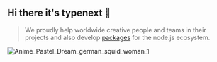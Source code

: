 ## Hi there it's typenext 👋

> We proudly help worldwide creative people and teams in their projects and also develop [packages](https://github.com/typenext/packages) for the node.js ecosystem.

![Anime_Pastel_Dream_german_squid_woman_1](https://github.com/typenext/.github/assets/8512862/cf62bc17-ae76-4a59-9373-a1d46d9acb53)

<!--

**Here are some ideas to get you started:**

🙋‍♀️ A short introduction - what is your organization all about?
🌈 Contribution guidelines - how can the community get involved?
👩‍💻 Useful resources - where can the community find your docs? Is there anything else the community should know?
🍿 Fun facts - what does your team eat for breakfast?
🧙 Remember, you can do mighty things with the power of [Markdown](https://docs.github.com/github/writing-on-github/getting-started-with-writing-and-formatting-on-github/basic-writing-and-formatting-syntax)
-->
